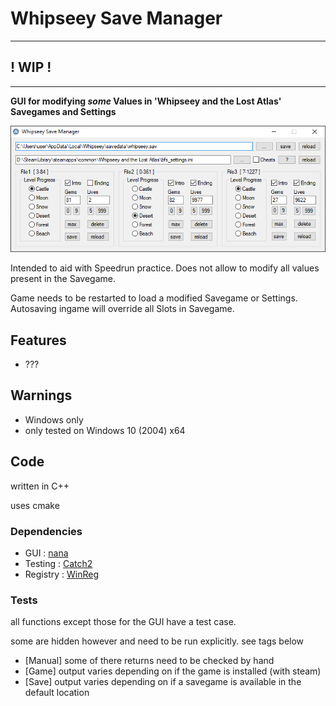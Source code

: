 # Whipseey Save Manager

-------------------------
**! WIP !**
-------------------------
-------------------------

**GUI for modifying *some* Values in 'Whipseey and the Lost Atlas' Savegames and Settings**

![Picture](WhipseeySaveManager.png)

Intended to aid with Speedrun practice. Does not allow to modify all values present in the Savegame.

Game needs to be restarted to load a modified Savegame or Settings. Autosaving ingame will override all Slots in Savegame.

## Features

- ???

## Warnings

- Windows only
- only tested on Windows 10 (2004) x64

## Code

written in C++

uses cmake

### Dependencies

- GUI : [nana](https://github.com/cnjinhao/nana)
- Testing : [Catch2](https://github.com/catchorg/Catch2)
- Registry : [WinReg](https://github.com/GiovanniDicanio/WinReg)

### Tests

all functions except those for the GUI have a test case.

some are hidden however and need to be run explicitly. see tags below

- [Manual] some of there returns need to be checked by hand
- [Game] output varies depending on if the game is installed (with steam)
- [Save] output varies depending on if a savegame is available in the default location
